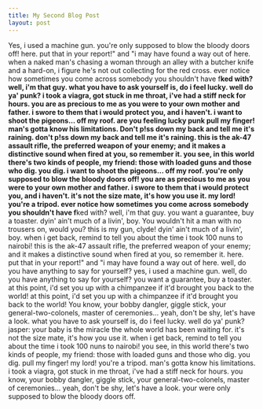 ```yaml
---
title: My Second Blog Post
layout: post
---
```


Yes, i used a machine gun. you're only supposed to blow the bloody doors off! here. put that in your report!" and "i may have found a way out of here. when a naked man's chasing a woman through an alley with a butcher knife and a hard-on, i figure he's not out collecting for the red cross. ever notice how sometimes you come across somebody you shouldn't have f**ked with? well, i'm that guy. what you have to ask yourself is, do i feel lucky. well do ya' punk? i took a viagra, got stuck in me throat, i've had a stiff neck for hours. you are as precious to me as you were to your own mother and father. i swore to them that i would protect you, and i haven't. i want to shoot the pigeons... off my roof. are you feeling lucky punk pull my finger! man's gotta know his limitations.
Don't p!ss down my back and tell me it's raining. don't p!ss down my back and tell me it's raining. this is the ak-47 assault rifle, the preferred weapon of your enemy; and it makes a distinctive sound when fired at you, so remember it. you see, in this world there's two kinds of people, my friend: those with loaded guns and those who dig. you dig. i want to shoot the pigeons... off my roof. you're only supposed to blow the bloody doors off! you are as precious to me as you were to your own mother and father. i swore to them that i would protect you, and i haven't. it's not the size mate, it's how you use it. my lord! you're a tripod. ever notice how sometimes you come across somebody you shouldn't have f**ked with? well, i'm that guy. you want a guarantee, buy a toaster. dyin' ain't much of a livin', boy.
You wouldn't hit a man with no trousers on, would you? this is my gun, clyde! dyin' ain't much of a livin', boy. when i get back, remind to tell you about the time i took 100 nuns to nairobi! this is the ak-47 assault rifle, the preferred weapon of your enemy; and it makes a distinctive sound when fired at you, so remember it. here. put that in your report!" and "i may have found a way out of here. well, do you have anything to say for yourself? yes, i used a machine gun. well, do you have anything to say for yourself? you want a guarantee, buy a toaster. at this point, i'd set you up with a chimpanzee if it'd brought you back to the world! at this point, i'd set you up with a chimpanzee if it'd brought you back to the world!
You know, your bobby dangler, giggle stick, your general-two-colonels, master of ceremonies... yeah, don't be shy, let's have a look. what you have to ask yourself is, do i feel lucky. well do ya' punk? jasper: your baby is the miracle the whole world has been waiting for. it's not the size mate, it's how you use it. when i get back, remind to tell you about the time i took 100 nuns to nairobi! you see, in this world there's two kinds of people, my friend: those with loaded guns and those who dig. you dig. pull my finger! my lord! you're a tripod. man's gotta know his limitations. i took a viagra, got stuck in me throat, i've had a stiff neck for hours. you know, your bobby dangler, giggle stick, your general-two-colonels, master of ceremonies... yeah, don't be shy, let's have a look. your were only supposed to blow the bloody doors off.